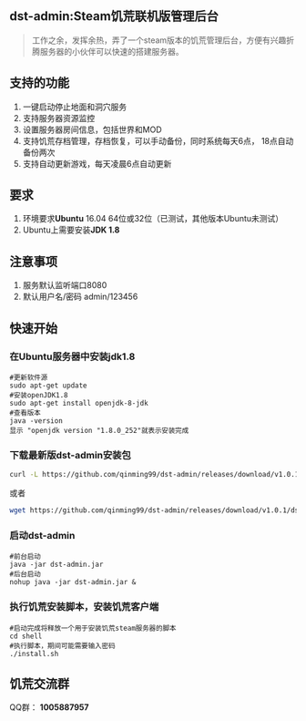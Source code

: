 ## dst-admin:Steam饥荒联机版管理后台
> 工作之余，发挥余热，弄了一个steam版本的饥荒管理后台，方便有兴趣折腾服务器的小伙伴可以快速的搭建服务器。

## 支持的功能
1.  一键启动停止地面和洞穴服务
2.  支持服务器资源监控
3.  设置服务器房间信息，包括世界和MOD
4.  支持饥荒存档管理，存档恢复，可以手动备份，同时系统每天6点，
18点自动备份两次
6.  支持自动更新游戏，每天凌晨6点自动更新

## 要求
1.  环境要求**Ubuntu** 16.04 64位或32位（已测试，其他版本Ubuntu未测试）
2.  Ubuntu上需要安装**JDK 1.8**

## 注意事项
1.  服务默认监听端口8080
2.  默认用户名/密码 admin/123456

## 快速开始
###  在Ubuntu服务器中安装jdk1.8 
```
#更新软件源
sudo apt-get update
#安装openJDK1.8
sudo apt-get install openjdk-8-jdk
#查看版本
java -version
显示 "openjdk version "1.8.0_252"就表示安装完成
```      
###  下载最新版dst-admin安装包

```bash
curl -L https://github.com/qinming99/dst-admin/releases/download/v1.0.1/dst-admin-1.0.1.jar --output dst-admin.jar
```

或者

```bash
wget https://github.com/qinming99/dst-admin/releases/download/v1.0.1/dst-admin-1.0.1.jar  -O dst-admin.jar
```

###  启动dst-admin
```
#前台启动
java -jar dst-admin.jar 
#后台启动
nohup java -jar dst-admin.jar &
```
###  执行饥荒安装脚本，安装饥荒客户端
```
#启动完成将释放一个用于安装饥荒steam服务器的脚本
cd shell
#执行脚本，期间可能需要输入密码
./install.sh
```


## 饥荒交流群

QQ群： **1005887957**
